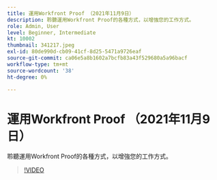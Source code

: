 ```yaml
---
title: 運用Workfront Proof （2021年11月9日）
description: 聆聽運用Workfront Proof的各種方式，以增強您的工作方式。
role: Admin, User
level: Beginner, Intermediate
kt: 10002
thumbnail: 341217.jpeg
exl-id: 80de990d-cb09-41cf-8d25-5471a9726eaf
source-git-commit: ca06e5a8b1602a7bcfb83a43f529680a5a96bacf
workflow-type: tm+mt
source-wordcount: '38'
ht-degree: 0%

---
```


# 運用Workfront Proof （2021年11月9日）

聆聽運用Workfront Proof的各種方式，以增強您的工作方式。

>[!VIDEO](https://video.tv.adobe.com/v/341217/?quality=12&learn=on)
